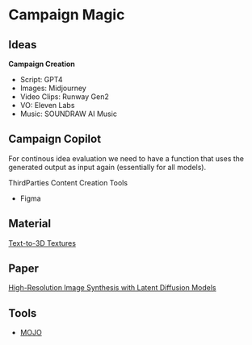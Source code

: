 # Campaign Magic

## Ideas

**Campaign Creation**

- Script: GPT4
- Images: Midjourney
- Video Clips: Runway Gen2
- VO: Eleven Labs
- Music: SOUNDRAW AI Music


## Campaign Copilot

For continous idea evaluation we need to have a function that uses the generated 
output as input again (essentially for all models).

ThirdParties Content Creation Tools 
- Figma

## Material

[Text-to-3D Textures](https://poly.cam/material-generator)

## Paper

[High-Resolution Image Synthesis with Latent Diffusion Models](https://arxiv.org/pdf/2112.10752.pdf)


## Tools
- [MOJO](https://www.modular.com/)
